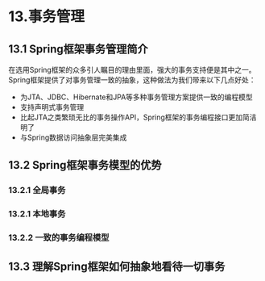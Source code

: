 # 13.事务管理

## 13.1 Spring框架事务管理简介

在选用Spring框架的众多引人瞩目的理由里面，强大的事务支持便是其中之一。Spring框架提供了对事务管理一致的抽象，这种做法为我们带来以下几点好处：

- 为JTA、JDBC、Hibernate和JPA等多种事务管理方案提供一致的编程模型
- 支持声明式事务管理
- 比起JTA之类繁琐无比的事务操作API，Spring框架的事务编程接口更加简洁明了
- 与Spring数据访问抽象层完美集成

## 13.2 Spring框架事务模型的优势

### 13.2.1 全局事务

### 13.2.1 本地事务

### 13.2.2 一致的事务编程模型

## 13.3 理解Spring框架如何抽象地看待一切事务